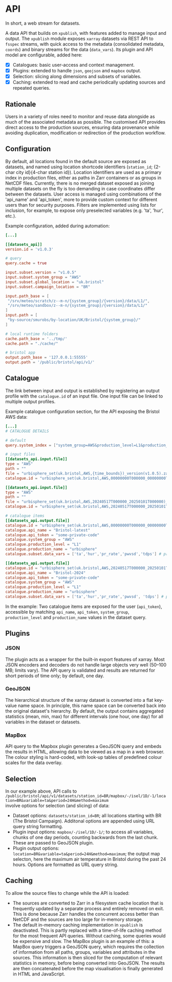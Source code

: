 # API

In short, a web stream for datasets.

A data API that builds on `xpublish`, with features added to manage input and output. The `xpublish` module exposes `xarray` datasets via REST API to `fsspec` streams, with quick access to the metadata (consolidated metadata, `coords`) and binary streams for the data (`data_vars`). Its plugin and API model are configurable, added here:

- [x] Catalogues: basic user-access and context management.
- [x] Plugins: extended to handle `json`, `geojson` and `mapbox` output.
- [x] Selection: slicing along dimensions and subsets of variables.
- [x] Caching: extended to read and cache periodically updating sources and repeated queries.

## Rationale

Users in a variety of roles need to monitor and reuse data alongside as much of the associated metadata as possible.  The customised API provides direct access to the production sources, ensuring data provenance while avoiding duplication, modification or redirection of the production workflow.

## Configuration

By default, all locations found in the default source are exposed as datasets, and named using location shortcode identifiers (`station_id`; {2-char city id}{4-char station id}). Location identifiers are used as a primary index in production files, either as paths in Zarr containers or as groups in NetCDF files. Currently, there is no merged dataset exposed as joining multiple datasets on the fly is too demanding in case coordinates differ between the datasets. User access is managed using combinations of the 'api_name' and 'api_token', more to provide custom context for different users than for security purposes. Filters are implemented using lists for inclusion, for example, to expose only preselected variables (e.g. 'ta', 'hur', etc.).

Example configuration, added during automation:
```toml
[...]

[[datasets_api]]
version.id = 'v1.0.3'

# query
query.cache = true

input.subset.version = "v1.0.5"
input.subset.system_group = "AWS"
input.subset.global_location = "uk.bristol"
input.subset.campaign_location = "BR"

input.path_base = [
 "/srv/meteo/scratch/z--m-n/{system_group}/{version}/data/L1/",
 "/srv/meteo/sandbox/z--m-n/{system_group}/{version}/data/L1/"
]
input.path = [
 "by-source/smurobs/by-location/UK/Bristol/{system_group}/"
]

# local runtime folders
cache.path_base = '../tmp/'
cache.path = "./cache/"

# bristol app
output.path_base = '127.0.0.1:55555'
output.path = '/public/bristol/api/v1/'
```

## Catalogue

The link between input and output is established by registering an output profile with the `catalogue.id` of an input file. One input file can be linked to multiple output profiles.

Example catalogue configuration section, for the API exposing the Bristol AWS data:
```toml
[...]
# CATALOGUE DETAILS

# default
query.system_index = ["system_group=AWS&production_level=L1&production_name=urbisphere&api_name=Bristol-latest&api_token=some-private-code"]

# input files
[[datasets_api.input.file]]
type = "AWS"
path = ""
file = "urbisphere_set(uk.bristol,AWS,{time_bounds})_version(v1.0.5).zarr.zip"
catalogue.id = "urbisphere_set(uk.bristol,AWS,00000000T000000_00000000T480000)_version(v1.0.5)"

[[datasets_api.input.file]]
type = "AWS"
path = ""
file = "urbisphere_set(uk.bristol,AWS,20240517T000000_20250101T000000)_version(v1.0.5).zarr.zip"
catalogue.id = "urbisphere_set(uk.bristol,AWS,20240517T000000_20250101T000000)_version(v1.0.5)"

# catalogue items
[[datasets_api.output.file]]
catalogue.id = "urbisphere_set(uk.bristol,AWS,00000000T000000_00000000T480000)_version(v1.0.5)"
catalogue.api_name = "Bristol-latest"
catalogue.api_token = "some-private-code"
catalogue.system_group = "AWS"
catalogue.production_level = "L1"
catalogue.production_name = "urbisphere"
catalogue.subset.data_vars = ['ta','hur','pr_rate','pwvsd','tdps'] # pr_amount

[[datasets_api.output.file]]
catalogue.id = "urbisphere_set(uk.bristol,AWS,20240517T000000_20250101T000000)_version(v1.0.5)"
catalogue.api_name = "Bristol-2024"
catalogue.api_token = "some-private-code"
catalogue.system_group = "AWS"
catalogue.production_level = "L1"
catalogue.production_name = "urbisphere"
catalogue.subset.data_vars = ['ta','hur','pr_rate','pwvsd', 'tdps'] # pr_amount
```

In the example: Two catalogue items are exposed for the user (`api_token`), accessible by matching `api_name`, `api_token`, `system_group`, `production_level` and `production_name` values in the dataset query.


## Plugins

### JSON

The plugin acts as a wrapper for the built-in export features of xarray. Most JSON encoders and decoders do not handle large objects very well (50–100 MB; limits vary). The API query is validated and results are returned for short periods of time only; by default, one day.

### GeoJSON

The hierarchical structure of the xarray dataset is converted into a flat key-value name space. In principle, this name space can be converted back into the original dataset's hierarchy. By default, the output contains aggregated statistics (mean, min, max) for different intervals (one hour, one day) for all variables in the dataset or datasets.

### MapBox

API query to the Mapbox plugin generates a GeoJSON query and embeds the results in HTML, allowing data to be viewed as a map in a web browser. The colour styling is hard-coded, with look-up tables of predefined colour scales for the data overlay.


## Selection

In our example above, API calls to<br>
`/public/bristol/api/v1/datasets/station_id=BR/mapbox/-/isel/1D/-1/location=BR&variable=ta&period=24H&method=maximum`<br>
involve options for selection (and slicing) of data:

- Dataset options: `datasets/station_id=BR`; all locations starting with BR (The Bristol Campaign). Additonal options are appended using URL query string formatting.
- Plugin input options: `mapbox/-/isel/1D/-1/`; to access all variables, chunks of one day periods, counting backwards from the last chunk. These are passed to GeoJSON plugin.
- Plugin output options: `location=BR&variable=ta&period=24H&method=maximum`; the output map selecton, here the maximum air temperature in Bristol during the past 24 hours. Options are formatted as URL query string.


## Caching

To allow the source files to change while the API is loaded:

- The sources are converted to Zarr in a filesystem cache location that is frequently updated by a separate process and entirely removed on exit. This is done because Zarr handles the concurrent access better than NetCDF and the sources are too large for in-memory storage.
- The default in-memory caching implementation in `xpublish` is deactivated. This is partly replaced with a time-of-life caching method for the most frequent API queries. Without caching, some queries would be expensive and slow. The MapBox plugin is an example of this: a MapBox query triggers a GeoJSON query, which requires the collection of information from all paths, groups, variables and attributes in the sources. This information is then sliced for the computation of relevant statistics in memory, before being converted into GeoJSON. The results are then concatenated before the map visualisation is finally generated in HTML and JavaScript.
